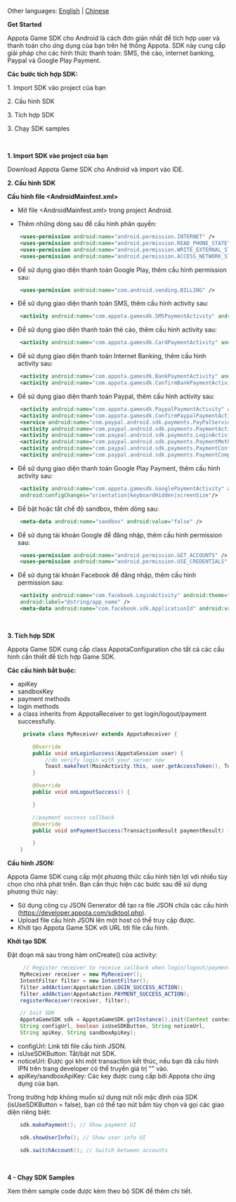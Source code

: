 Other languages: [English](README_EN.md) | [Chinese](README_CN.md)

**Get Started**

Appota Game SDK cho Android là cách đơn giản nhất để tích hợp user và thanh toán cho ứng dụng của bạn trên hệ thống Appota. SDK này cung cấp giải pháp cho các hình thức thanh toán: SMS, thẻ cào, internet banking, Paypal và Google Play Payment.

**Các bước tích hợp SDK:**

​1. Import SDK vào project của bạn

​2. Cấu hình SDK

​3. Tích hợp SDK

​3. Chạy SDK samples

 

**1. Import SDK vào project của bạn**

Download Appota Game SDK cho Android và import vào IDE.

**2. Cấu hình SDK**

**Cấu hình file \<AndroidMainfest.xml\>**

- Mở file \<AndroidMainfest.xml\> trong project Android.

- Thêm những dòng sau để cấu hình phân quyền:

``` xml
    <uses-permission android:name="android.permission.INTERNET" />
    <uses-permission android:name="android.permission.READ_PHONE_STATE" />
    <uses-permission android:name="android.permission.WRITE_EXTERNAL_STORAGE" />
    <uses-permission android:name="android.permission.ACCESS_NETWORK_STATE" />
```

- Để sử dụng giao diện thanh toán Google Play, thêm cấu hình permission sau:

``` xml
    <uses-permission android:name="com.android.vending.BILLING" />
```

- Để sử dụng giao diện thanh toán SMS, thêm cấu hình activity sau:

``` xml
    <activity android:name="com.appota.gamesdk.SMSPaymentActivity" android:theme="@style/Theme.Appota.GameSDK" android:configChanges="orientation|keyboardHidden|screenSize"/>
```

- Để sử dụng giao diện thanh toán thẻ cào, thêm cấu hình activity sau:

``` xml
    <activity android:name="com.appota.gamesdk.CardPaymentActivity" android:theme="@style/Theme.Appota.GameSDK" android:configChanges="orientation|keyboardHidden|screenSize"/>
```

- Để sử dụng giao diện thanh toán Internet Banking, thêm cấu hình activity sau:

``` xml
    <activity android:name="com.appota.gamesdk.BankPaymentActivity" android:theme="@style/Theme.Appota.GameSDK" android:configChanges="orientation|keyboardHidden|screenSize"/>
    <activity android:name="com.appota.gamesdk.ConfirmBankPaymentActivity" android:theme="@style/Theme.Appota.GameSDK" android:configChanges="orientation|keyboardHidden|screenSize"/>
```

- Để sử dụng giao diện thanh toán Paypal, thêm cấu hình activity sau:

``` xml
    <activity android:name="com.appota.gamesdk.PaypalPaymentActivity" android:theme="@style/Theme.Appota.GameSDK" android:configChanges="orientation|keyboardHidden|screenSize"/>
    <activity android:name="com.appota.gamesdk.ConfirmPaypalPaymentActivity" android:theme="@style/Theme.Appota.GameSDK" android:configChanges="orientation|keyboardHidden|screenSize"/>
    <service android:name="com.paypal.android.sdk.payments.PayPalService" android:exported="false" />
    <activity android:name="com.paypal.android.sdk.payments.PaymentActivity" />
    <activity android:name="com.paypal.android.sdk.payments.LoginActivity" />
    <activity android:name="com.paypal.android.sdk.payments.PaymentMethodActivity" />
    <activity android:name="com.paypal.android.sdk.payments.PaymentConfirmActivity" />
    <activity android:name="com.paypal.android.sdk.payments.PaymentCompletedActivity" />
```

- Để sử dụng giao diện thanh toán Google Play Payment, thêm cấu hình activity sau:

``` xml
    <activity android:name="com.appota.gamesdk.GooglePaymentActivity" android:theme="@style/Theme.Appota.GameSDK" 
    android:configChanges="orientation|keyboardHidden|screenSize"/>
```

- Để bật hoặc tắt chế độ sandbox, thêm dòng sau:

``` xml
    <meta-data android:name="sandbox" android:value="false" />
```

- Để sử dụng tài khoản Google để đăng nhập, thêm cấu hình permission sau:

``` xml
    <uses-permission android:name="android.permission.GET_ACCOUNTS" />
    <uses-permission android:name="android.permission.USE_CREDENTIALS" />
```

- Để sử dụng tài khoản Facebook để đăng nhập, thêm cấu hình permission sau:

``` xml
    <activity android:name="com.facebook.LoginActivity" android:theme="@android:style/Theme.Translucent.NoTitleBar"
    android:label="@string/app_name" />
    <meta-data android:name="com.facebook.sdk.ApplicationId" android:value="YOUR_FACEBOOK_APP_ID" />
```
 

**3. Tích hợp SDK**

Appota Game SDK cung cấp class AppotaConfiguration cho tất cả các cấu hình cần thiết để tích hợp Game SDK.

**Các cấu hình bắt buộc:**

 - apiKey
 - sandboxKey
 - payment methods
 - login methods
 - a class inherits from AppotaReceiver to get login/logout/payment successfully.

``` java
     private class MyReceiver extends AppotaReceiver {

        @Override
        public void onLoginSuccess(AppotaSession user) {
            //do verify login with your server now
            Toast.makeText(MainActivity.this, user.getAccessToken(), Toast.LENGTH_SHORT).show();
        }

        @Override
        public void onLogoutSuccess() {

        }

        //payment success callback
        @Override
        public void onPaymentSuccess(TransactionResult paymentResult) {

        }
    } 
```

**Cấu hình JSON:**

Appota Game SDK cung cấp một phương thức cấu hình tiện lợi với nhiều tùy chọn cho nhà phát triển. Bạn cần thực hiện các bước sau để sử dụng phương thức này:

 - Sử dụng công cụ JSON Generator để tạo ra file JSON chứa các cấu hình (https://developer.appota.com/sdktool.php).
 - Upload file cấu hình JSON lên một host có thể truy cập được.
 - Khởi tạo Appota Game SDK với URL tới file cấu hình.

**Khởi tạo SDK**

Đặt đoạn mã sau trong hàm onCreate() của activity:

``` java
     // Register receiver to receive callback when login/logout/payment success
    MyReceiver receiver = new MyReceiver();
    IntentFilter filter = new IntentFilter();
    filter.addAction(AppotaAction.LOGIN_SUCCESS_ACTION);
    filter.addAction(AppotaAction.PAYMENT_SUCCESS_ACTION);
    registerReceiver(receiver, filter);

    // Init SDK
    AppotaGameSDK sdk = AppotaGameSDK.getInstance().init(Context context, 
    String configUrl, boolean isUseSDKButton, String noticeUrl, 
    String apiKey, String sandboxApiKey);
```

 - configUrl: Link tới file cấu hình JSON.
 - isUseSDKButton: Tắt/bật nút SDK.
 - noticeUrl: Được gọi khi một transaction kết thúc, nếu bạn đã cấu hình IPN trên trang developer có thể truyền giá trị "" vào.
 - apiKey/sandboxApiKey: Các key được cung cấp bởi Appota cho ứng dụng của bạn.

Trong trường hợp không muốn sử dụng nút nổi mặc định của SDK (isUseSDKButton = false), bạn có thể tạo nút bấm tùy chọn và gọi các giao diện riêng biệt:

``` java
    sdk.makePayment(); // Show payment UI
```

``` java
    sdk.showUserInfo(); // Show user info UI
```

``` java
    sdk.switchAccount(); // Switch between accounts
```
 

**4 - Chạy SDK Samples**

Xem thêm sample code được kèm theo bộ SDK để thêm chi tiết.
